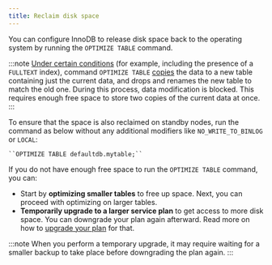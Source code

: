 ```yaml
---
title: Reclaim disk space
---
```


You can configure InnoDB to release disk space back to the operating system by running the `OPTIMIZE TABLE` command.

:::note
[Under certain
conditions](https://dev.mysql.com/doc/refman/8.0/en/optimize-table.html#optimize-table-innodb-details)
(for example, including the presence of a `FULLTEXT` index), command
`OPTIMIZE TABLE`
[copies](https://dev.mysql.com/doc/refman/8.0/en/alter-table.html)
the data to a new table containing just the current data, and drops
and renames the new table to match the old one. During this process,
data modification is blocked. This requires enough free space to store
two copies of the current data at once.
:::

To ensure that the space is also reclaimed on standby nodes, run the
command as below without any additional modifiers like
`NO_WRITE_TO_BINLOG` or `LOCAL`:

```
``OPTIMIZE TABLE defaultdb.mytable;``
```

If you do not have enough free space to run the `OPTIMIZE TABLE`
command, you can:

-   Start by **optimizing smaller tables** to free up space. Next, you
    can proceed with optimizing on larger tables.
-   **Temporarily upgrade to a larger service plan** to get access to
    more disk space. You can downgrade your plan again afterward. Read
    more on how to
    [upgrade your plan](/docs/platform/howto/scale-services) for that.

:::note
When you perform a temporary upgrade, it may require waiting for a
smaller backup to take place before downgrading the plan again.
:::
